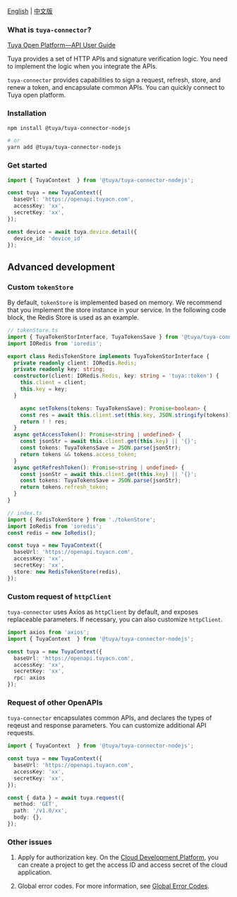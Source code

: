 [English](README.md) | [中文版](README_CN.md)

### What is `tuya-connector`?

[Tuya Open Platform—API User Guide](https://developer.tuya.com/en/docs/iot/api-reference?id=Ka7qb7vhber64)

Tuya provides a set of HTTP APIs and signature verification logic. You need to implement the logic when you integrate the APIs.

`tuya-connector` provides capabilities to sign a request, refresh, store, and renew a token, and encapsulate common APIs. You can quickly connect to Tuya open platform.

### Installation

```bash
npm install @tuya/tuya-connector-nodejs

# or
yarn add @tuya/tuya-connector-nodejs
```

### Get started

```ts
import { TuyaContext  } from '@tuya/tuya-connector-nodejs';

const tuya = new TuyaContext({
  baseUrl: 'https://openapi.tuyacn.com',
  accessKey: 'xx',
  secretKey: 'xx',
});

const device = await tuya.device.detail({
  device_id: 'device_id'
});
```

## Advanced development

### Custom `tokenStore`

By default, `tokenStore` is implemented based on memory. We recommend that you implement the store instance in your service. In the following code block, the Redis Store is used as an example.

```ts
// tokenStore.ts
import { TuyaTokenStorInterface, TuyaTokensSave } from '@tuya/tuya-connector-nodejs';
import IORedis from 'ioredis';

export class RedisTokenStore implements TuyaTokenStorInterface {
  private readonly client: IORedis.Redis;
  private readonly key: string;
  constructor(client: IORedis.Redis, key: string = 'tuya::token') {
    this.client = client;
    this.key = key;
  }

    async setTokens(tokens: TuyaTokensSave): Promise<boolean> {
    const res = await this.client.set(this.key, JSON.stringify(tokens));
    return ! ! res;
  }
  async getAccessToken(): Promise<string | undefined> {
    const jsonStr = await this.client.get(this.key) || '{}';
    const tokens: TuyaTokensSave = JSON.parse(jsonStr);
    return tokens && tokens.access_token;
  }
  async getRefreshToken(): Promise<string | undefined> {
    const jsonStr = await this.client.get(this.key) || '{}';
    const tokens: TuyaTokensSave = JSON.parse(jsonStr);
    return tokens.refresh_token;
  }
}

// index.ts
import { RedisTokenStore } from './tokenStore';
import IoRedis from 'ioredis';
const redis = new IoRedis();

const tuya = new TuyaContext({
  baseUrl: 'https://openapi.tuyacn.com',
  accessKey: 'xx',
  secretKey: 'xx',
  store: new RedisTokenStore(redis),
});
```

### Custom request of `httpClient`

`tuya-connector` uses Axios as `httpClient` by default, and exposes replaceable parameters. If necessary, you can also customize `httpClient`.

```ts
import axios from 'axios';
import { TuyaContext  } from '@tuya/tuya-connector-nodejs';

const tuya = new TuyaContext({
  baseUrl: 'https://openapi.tuyacn.com',
  accessKey: 'xx',
  secretKey: 'xx',
  rpc: axios
});
```

### Request of other OpenAPIs

`tuya-connector` encapsulates common APIs, and declares the types of reqeust and response parameters. You can customize additional API requests.

```ts
import { TuyaContext  } from '@tuya/tuya-connector-nodejs';

const tuya = new TuyaContext({
  baseUrl: 'https://openapi.tuyacn.com',
  accessKey: 'xx',
  secretKey: 'xx',
});

const { data } = await tuya.request({
  method: 'GET',
  path: '/v1.0/xx',
  body: {},
});
```

### Other issues

1. Apply for authorization key. On the [Cloud Development Platform](https://iot.tuya.com/cloud/), you can create a project to get the access ID and access secret of the cloud application.

2. Global error codes. For more information, see [Global Error Codes](https://developer.tuya.com/en/docs/iot/error-code?id=K989ruxx88swc).
